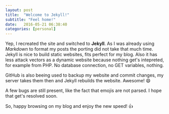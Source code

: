 ```yaml
---
layout: post
title:  "Welcome to Jekyll!"
subtitle: "Feel home!"
date:   2016-05-21 06:38:40
categories: [personal]
---
```


Yep, I recreated the site and switched to **Jekyll**. As I was already using *Markdown* to format my posts the porting did not take that much time. Jekyll is nice to build static websites, fits perfect for my blog.
Also it has less attack vectors as a dynamic website because nothing get's intepreted, for example from PHP. No database connection, no GET variables, nothing.
 
GitHub is also beeing used to backup my website and commit changes, my server takes them then and Jekyll rebuilds the website. Awesome! :smile:
 
A few bugs are still present, like the fact that emojis are not parsed. I hope that get's resolved soon.
 
So, happy browsing on my blog and enjoy the new speed! :+1: